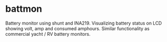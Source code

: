 # battmon
Battery monitor using shunt and INA219. Visualizing battery status on LCD showing volt, amp and consumed amphours. Similar functionality as commercial yacht / RV battery monitors.
